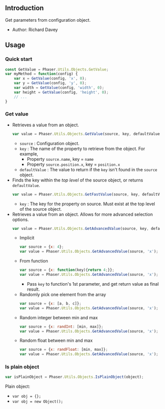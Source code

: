## Introduction

Get parameters from configuration object.

- Author: Richard Davey

## Usage

### Quick start

```javascript
const GetValue = Phaser.Utils.Objects.GetValue;
var myMethod = function(config) {
    var x = GetValue(config, 'x', 0);
    var y = GetValue(config, 'y', 0);
    var width = GetValue(config, 'width', 0);
    var height = GetValue(config, 'height', 0);
    // ...
}
```

### Get value

- Retrieves a value from an object.
    ```javascript
    var value = Phaser.Utils.Objects.GetValue(source, key, defaultValue);
    ```
    - `source` : Configuration object.
    - `key` : The name of the property to retrieve from the object. For example,
        - Property `source.name`, key = `name`
        - Property `source.position.x`, key = `position.x`
    - `defaultValue` : The value to return if the `key` isn't found in the `source` object.
- Finds the key within the *top level* of the source object, or returns `defaultValue`.
    ```javascript
    var value = Phaser.Utils.Objects.GetFastValue(source, key, defaultValue);
    ```
    - `key` : The key for the property on source. Must exist at the top level of the source object.
- Retrieves a value from an object. Allows for more advanced selection options.
    ```javascript
    var value = Phaser.Utils.Objects.GetAdvancedValue(source, key, defaultValue);
    ```
    - Implicit
        ```javascript
        var source = {x: 4};
        var value = Phaser.Utils.Objects.GetAdvancedValue(source, 'x'); // value = 4
        ```
    - From function
        ```javascript
        var source = {x: function(key){return 4;}};
        var value = Phaser.Utils.Objects.GetAdvancedValue(source, 'x'); // value = 4
        ```
        - Pass `key` to function's 1st parameter, and get return value as final result.
    - Randomly pick one element from the array
        ```javascript
        var source = {x: [a, b, c]};
        var value = Phaser.Utils.Objects.GetAdvancedValue(source, 'x'); // value = random item from array [a, b, c]
        ```
    - Random integer between min and max
        ```javascript
        var source = {x: randInt: [min, max]};
        var value = Phaser.Utils.Objects.GetAdvancedValue(source, 'x'); // value = random int min~max
        ```
    - Random float between min and max
        ```javascript
        var source = {x: randFloat: [min, max]};
        var value = Phaser.Utils.Objects.GetAdvancedValue(source, 'x'); // value = random float min~max
        ```

### Is plain object

```javascript
var isPlainObject = Phaser.Utils.Objects.IsPlainObject(object);
```

Plain object:
- `var obj = {};`
- `var obj = new Object();`
